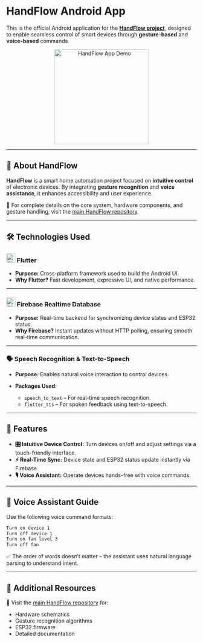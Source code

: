 # HandFlow Android App

This is the official Android application for the [**HandFlow project**](https://github.com/Self-nasu/HandFlow), designed to enable seamless control of smart devices through **gesture-based** and **voice-based** commands.

<div align="center">
  <img src="https://cdn.discordapp.com/attachments/1210507622747209748/1372601847088545792/WhatsApp_Image_2025-05-15_at_21.14.39_544b7dac.jpg?ex=68275e96&is=68260d16&hm=99631adc50a0fc1f2681dad0dbe09ba2b12242e2a5257b0678ceb418383657d5&" alt="HandFlow App Demo" width="250"/>
</div>

---

## 🔎 About HandFlow

**HandFlow** is a smart home automation project focused on **intuitive control** of electronic devices. By integrating **gesture recognition** and **voice assistance**, it enhances accessibility and user experience.

📌 For complete details on the core system, hardware components, and gesture handling, visit the [main HandFlow repository](https://github.com/Self-nasu/HandFlow).

---

## 🛠️ Technologies Used

### <img src="https://storage.googleapis.com/cms-storage-bucket/a9d6ce81aee44ae017ee.png" alt="Flutter Logo" width="24" /> Flutter

* **Purpose:** Cross-platform framework used to build the Android UI.
* **Why Flutter?** Fast development, expressive UI, and native performance.

---

### <img src="https://firebase.google.com/downloads/brand-guidelines/PNG/logo-vertical.png" alt="Firebase Logo" width="24" /> Firebase Realtime Database

* **Purpose:** Real-time backend for synchronizing device states and ESP32 status.
* **Why Firebase?** Instant updates without HTTP polling, ensuring smooth real-time communication.

---

### 🗣️ Speech Recognition & Text-to-Speech

* **Purpose:** Enables natural voice interaction to control devices.
* **Packages Used:**

  * `speech_to_text` – For real-time speech recognition.
  * `flutter_tts` – For spoken feedback using text-to-speech.

---

## 🚀 Features

* **🎛️ Intuitive Device Control:** Turn devices on/off and adjust settings via a touch-friendly interface.
* **⚡ Real-Time Sync:** Device state and ESP32 status update instantly via Firebase.
* **🎙️ Voice Assistant:** Operate devices hands-free with voice commands.

---

## 🧠 Voice Assistant Guide

Use the following voice command formats:

```bash
Turn on device 1
Turn off device 1
Turn on fan level 3
Turn off fan
```

✅ The order of words doesn’t matter – the assistant uses natural language parsing to understand intent.

---

## 📌 Additional Resources

🔗 Visit the [main HandFlow repository](https://github.com/Self-nasu/HandFlow) for:

* Hardware schematics
* Gesture recognition algorithms
* ESP32 firmware
* Detailed documentation
